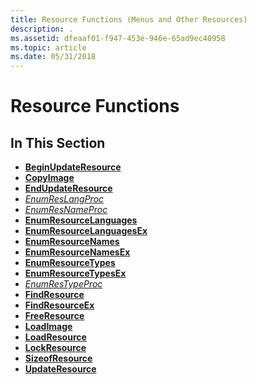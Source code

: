```yaml
---
title: Resource Functions (Menus and Other Resources)
description: .
ms.assetid: dfeaaf01-f947-453e-946e-65ad9ec40958
ms.topic: article
ms.date: 05/31/2018
---
```


# Resource Functions

## In This Section

-   [**BeginUpdateResource**](/windows/desktop/api/Winbase/nf-winbase-beginupdateresourcea)
-   [**CopyImage**](/windows/desktop/api/Winuser/nf-winuser-copyimage)
-   [**EndUpdateResource**](/windows/desktop/api/Winbase/nf-winbase-endupdateresourcea)
-   [*EnumResLangProc*](/previous-versions/windows/desktop/legacy/ms648033(v=vs.85))
-   [*EnumResNameProc*](/windows/win32/api/libloaderapi/nc-libloaderapi-enumresnameproca)
-   [**EnumResourceLanguages**](/windows/desktop/api/Winbase/nf-winbase-enumresourcelanguagesa)
-   [**EnumResourceLanguagesEx**](/windows/win32/api/libloaderapi/nf-libloaderapi-enumresourcelanguagesexa)
-   [**EnumResourceNames**](/windows/desktop/api/Winbase/nf-winbase-enumresourcenamesa)
-   [**EnumResourceNamesEx**](/windows/win32/api/libloaderapi/nf-libloaderapi-enumresourcenamesexa)
-   [**EnumResourceTypes**](/windows/desktop/api/Winbase/nf-winbase-enumresourcetypesa)
-   [**EnumResourceTypesEx**](/windows/win32/api/libloaderapi/nf-libloaderapi-enumresourcetypesexa)
-   [*EnumResTypeProc*](/windows/win32/api/libloaderapi/nc-libloaderapi-enumrestypeproca)
-   [**FindResource**](/windows/desktop/api/Winbase/nf-winbase-findresourcea)
-   [**FindResourceEx**](/windows/desktop/api/Winbase/nf-winbase-findresourceexa)
-   [**FreeResource**](/windows/win32/api/libloaderapi/nf-libloaderapi-freeresource)
-   [**LoadImage**](/windows/desktop/api/Winuser/nf-winuser-loadimagea)
-   [**LoadResource**](/windows/win32/api/libloaderapi/nf-libloaderapi-loadresource)
-   [**LockResource**](/windows/win32/api/libloaderapi/nf-libloaderapi-lockresource)
-   [**SizeofResource**](/windows/win32/api/libloaderapi/nf-libloaderapi-sizeofresource)
-   [**UpdateResource**](/windows/desktop/api/Winbase/nf-winbase-updateresourcea)

 

 